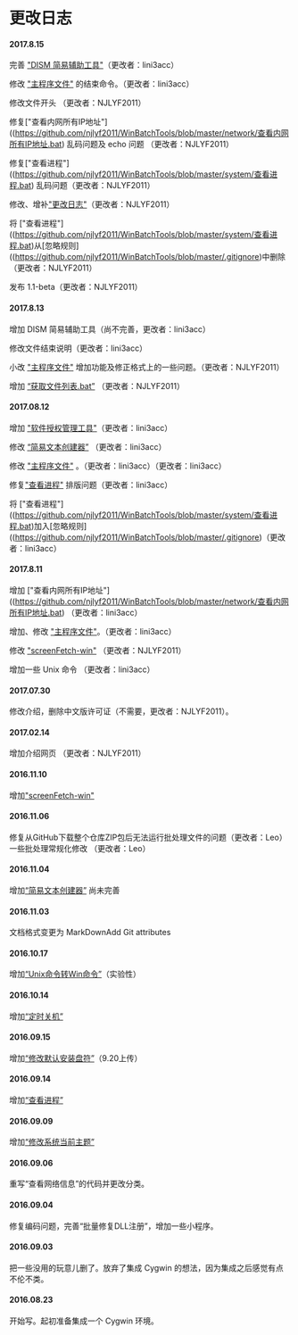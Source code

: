 ﻿# 更改日志

#### 2017.8.15
完善 ["DISM 简易辅助工具"](https://github.com/njlyf2011/WinBatchTools/blob/master/system/DISM_TOOL.bat)（更改者：lini3acc）

修改 ["主程序文件"](https://github.com/njlyf2011/WinBatchTools/blob/master/main.bat) 的结束命令。（更改者：lini3acc）

修改文件开头 （更改者：NJLYF2011）

修复["查看内网所有IP地址"]((https://github.com/njlyf2011/WinBatchTools/blob/master/network/查看内网所有IP地址.bat) 乱码问题及 echo 问题 （更改者：NJLYF2011）

修复["查看进程"]((https://github.com/njlyf2011/WinBatchTools/blob/master/system/查看进程.bat) 乱码问题（更改者：NJLYF2011）

修改、增补["更改日志"](https://github.com/njlyf2011/WinBatchTools/blob/master/CHANGED.md)（更改者：NJLYF2011）

将 ["查看进程"]((https://github.com/njlyf2011/WinBatchTools/blob/master/system/查看进程.bat)从[忽略规则]((https://github.com/njlyf2011/WinBatchTools/blob/master/.gitignore)中删除（更改者：NJLYF2011）

发布 1.1-beta（更改者：NJLYF2011）

#### 2017.8.13
增加 DISM 简易辅助工具（尚不完善，更改者：lini3acc）

修改文件结束说明（更改者：lini3acc）

小改 ["主程序文件"](https://github.com/njlyf2011/WinBatchTools/blob/master/main.bat) 增加功能及修正格式上的一些问题。（更改者：NJLYF2011）

增加 [“获取文件列表.bat”](https://github.com/njlyf2011/WinBatchTools/blob/master/file/获取文件列表.bat) （更改者：NJLYF2011）

#### 2017.08.12
增加 ["软件授权管理工具"](https://github.com/njlyf2011/WinBatchTools/blob/master/system/授权管理.bat)（更改者：lini3acc）

修改 [“简易文本创建器”](https://github.com/njlyf2011/WinBatchTools/blob/master/file/简易文本创建器.bat”) （更改者：lini3acc）

修改 ["主程序文件"](https://github.com/njlyf2011/WinBatchTools/blob/master/main.bat) 。（更改者：lini3acc）（更改者：lini3acc）

修复["查看进程"](https://github.com/njlyf2011/WinBatchTools/blob/master/system/查看进程.bat) 排版问题（更改者：lini3acc）

将 ["查看进程"]((https://github.com/njlyf2011/WinBatchTools/blob/master/system/查看进程.bat)加入[忽略规则]((https://github.com/njlyf2011/WinBatchTools/blob/master/.gitignore)（更改者：lini3acc）

#### 2017.8.11
增加 ["查看内网所有IP地址"]((https://github.com/njlyf2011/WinBatchTools/blob/master/network/查看内网所有IP地址.bat) （更改者：lini3acc）

增加、修改 ["主程序文件"](https://github.com/njlyf2011/WinBatchTools/blob/master/main.bat)。（更改者：lini3acc）

修改 ["screenFetch-win"](https://github.com/njlyf2011/WinBatchTools/blob/master/file/screenfetch.bat) （更改者：NJLYF2011）

增加一些 Unix 命令 （更改者：lini3acc）

#### 2017.07.30
修改介绍，删除中文版许可证（不需要，更改者：NJLYF2011）。

#### 2017.02.14
增加介绍网页 （更改者：NJLYF2011）

#### 2016.11.10
增加["screenFetch-win"](https://github.com/njlyf2011/WinBatchTools/blob/master/file/screenfetch.bat)

#### 2016.11.06
修复从GitHub下载整个仓库ZIP包后无法运行批处理文件的问题（更改者：Leo）
一些批处理常规化修改 （更改者：Leo）

#### 2016.11.04
增加[“简易文本创建器”](https://github.com/njlyf2011/WinBatchTools/blob/master/file/简易文本创建器.bat”) 尚未完善

#### 2016.11.03
文档格式变更为 MarkDownAdd Git attributes

#### 2016.10.17
增加[“Unix命令转Win命令”](https://github.com/njlyf2011/WinBatchTools/tree/master/unix)（实验性）

#### 2016.10.14
增加[“定时关机”](https://github.com/njlyf2011/WinBatchTools/blob/master/system/%E5%AE%9A%E6%97%B6%E5%85%B3%E6%9C%BA.bat)

#### 2016.09.15
增加[“修改默认安装盘符”](https://github.com/njlyf2011/WinBatchTools/blob/master/system/%E4%BF%AE%E6%94%B9%E8%BD%AF%E4%BB%B6%E9%BB%98%E8%AE%A4%E5%AE%89%E8%A3%85%E7%9B%98%E7%AC%A6.bat)（9.20上传）

#### 2016.09.14
增加[“查看进程”](https://github.com/njlyf2011/WinBatchTools/blob/master/system/%E6%9F%A5%E7%9C%8B%E8%BF%9B%E7%A8%8B.bat)

#### 2016.09.09
增加[“修改系统当前主题”](https://github.com/njlyf2011/WinBatchTools/blob/master/visual/%E4%BF%AE%E6%94%B9%E5%BD%93%E5%89%8D%E7%B3%BB%E7%BB%9F%E4%B8%BB%E9%A2%98.bat)

#### 2016.09.06
重写“查看网络信息”的代码并更改分类。

#### 2016.09.04
修复编码问题，完善“批量修复DLL注册”，增加一些小程序。

#### 2016.09.03
把一些没用的玩意儿删了。放弃了集成 Cygwin 的想法，因为集成之后感觉有点不伦不类。

#### 2016.08.23
开始写。起初准备集成一个 Cygwin 环境。
